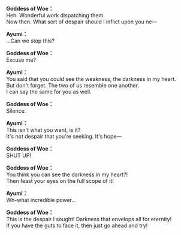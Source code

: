 # 

  
**Goddess of Woe：**  
Heh. Wonderful work dispatching them.  
Now then. What sort of despair should I inflict upon you ne—  
  
**Ayumi：**  
...Can we stop this?  
  
**Goddess of Woe：**  
Excuse me?  
  
**Ayumi：**  
You said that you could see the weakness, the darkness in my heart.  
But don't forget. The two of us resemble one another.  
I can say the same for you as well.  
  
**Goddess of Woe：**  
Silence.  
  
**Ayumi：**  
This isn't what you want, is it?  
It's not despair that you're seeking. It's hope—  
  
**Goddess of Woe：**  
SHUT UP!  
  
**Goddess of Woe：**  
You think you can see the darkness in my heart?!  
Then feast your eyes on the full scope of it!  
  
**Ayumi：**  
Wh-what incredible power...  
  
**Goddess of Woe：**  
This is the despair I sought! Darkness that envelops all for eternity!  
If you have the guts to face it, then just go ahead and try!  
